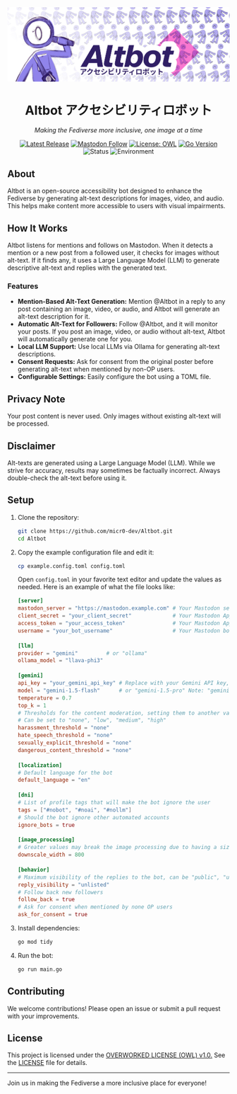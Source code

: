 <div align="center">
  <img src="assets/micr0-alty-banner.png" alt="A decorative banner featuring a repeating pattern of small purple robot icons against a light background, creating a retro-tech wallpaper effect">

  # Altbot アクセシビリティロボット
  
  *Making the Fediverse more inclusive, one image at a time*

  [![Latest Release](https://img.shields.io/github/v/release/micr0-dev/Altbot)](https://github.com/micr0-dev/Altbot/releases)
  [![Mastodon Follow](https://img.shields.io/mastodon/follow/113183205946060973?domain=fuzzies.wtf&style=social)](https://fuzzies.wtf/@altbot)
  [![License: OWL](https://img.shields.io/badge/license-OWL-purple.svg)](https://owl-license.org/)
  [![Go Version](https://img.shields.io/github/go-mod/go-version/micr0-dev/Altbot)](https://go.dev/)
  ![Status](https://img.shields.io/badge/status-active-success)
  ![Environment](https://img.shields.io/badge/environment-friendly-green)
</div>

## About

Altbot is an open-source accessibility bot designed to enhance the Fediverse by generating alt-text descriptions for images, video, and audio. This helps make content more accessible to users with visual impairments.

## How It Works

Altbot listens for mentions and follows on Mastodon. When it detects a mention or a new post from a followed user, it checks for images without alt-text. If it finds any, it uses a Large Language Model (LLM) to generate descriptive alt-text and replies with the generated text.

### Features

- **Mention-Based Alt-Text Generation:** Mention @Altbot in a reply to any post containing an image, video, or audio, and Altbot will generate an alt-text description for it.
- **Automatic Alt-Text for Followers:** Follow @Altbot, and it will monitor your posts. If you post an image, video, or audio without alt-text, Altbot will automatically generate one for you.
- **Local LLM Support:** Use local LLMs via Ollama for generating alt-text descriptions.
- **Consent Requests:** Ask for consent from the original poster before generating alt-text when mentioned by non-OP users.
- **Configurable Settings:** Easily configure the bot using a TOML file.

## Privacy Note

Your post content is never used. Only images without existing alt-text will be processed.

## Disclaimer

Alt-texts are generated using a Large Language Model (LLM). While we strive for accuracy, results may sometimes be factually incorrect. Always double-check the alt-text before using it.

## Setup

1. Clone the repository:
    ```sh
    git clone https://github.com/micr0-dev/Altbot.git
    cd Altbot
    ```

2. Copy the example configuration file and edit it:
    ```sh
    cp example.config.toml config.toml
    ```

    Open `config.toml` in your favorite text editor and update the values as needed. Here is an example of what the file looks like:

    ```toml
    [server]
    mastodon_server = "https://mastodon.example.com" # Your Mastodon server URL
    client_secret = "your_client_secret"             # Your Mastodon App client secret
    access_token = "your_access_token"               # Your Mastodon App access token
    username = "your_bot_username"                   # Your Mastodon bot's username

    [llm]
    provider = "gemini"         # or "ollama"
    ollama_model = "llava-phi3"

    [gemini]
    api_key = "your_gemini_api_key" # Replace with your Gemini API key, if you don't have one, you can get it from https://aistudio.google.com/app/apikey
    model = "gemini-1.5-flash"      # or "gemini-1.5-pro" Note: "gemini-1.5-pro" allows for only 2 Requests per Minute while "gemini-1.5-flash" allows for 15 Requests per Minute
    temperature = 0.7
    top_k = 1
    # Thresholds for the content moderation, setting them to another value than "none" will enable the content moderation may brake some responses
    # Can be set to "none", "low", "medium", "high"
    harassment_threshold = "none"
    hate_speech_threshold = "none"
    sexually_explicit_threshold = "none"
    dangerous_content_threshold = "none"

    [localization]
    # Default language for the bot
    default_language = "en"

    [dni]
    # List of profile tags that will make the bot ignore the user
    tags = ["#nobot", "#noai", "#nollm"]
    # Should the bot ignore other automated accounts
    ignore_bots = true

    [image_processing]
    # Greater values may break the image processing due to having a size greater than the maximum allowed by the API
    downscale_width = 800

    [behavior]
    # Maximum visibility of the replies to the bot, can be "public", "unlisted", "private" or "direct"
    reply_visibility = "unlisted"
    # Follow back new followers
    follow_back = true
    # Ask for consent when mentioned by none OP users
    ask_for_consent = true
    ```

3. Install dependencies:
    ```sh
    go mod tidy
    ```

4. Run the bot:
    ```sh
    go run main.go
    ```

## Contributing

We welcome contributions! Please open an issue or submit a pull request with your improvements.

## License

This project is licensed under the [OVERWORKED LICENSE (OWL) v1.0.](https://owl-license.org/) See the [LICENSE](LICENSE) file for details.

---

Join us in making the Fediverse a more inclusive place for everyone!
